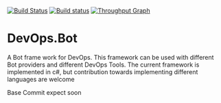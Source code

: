 [![Build Status](https://travis-ci.org/pmsudhi/DevOps.Bot.svg?branch=master)](https://travis-ci.org/pmsudhi/DevOps.Bot.svg?branch=master)     [![Build status](https://ci.appveyor.com/api/projects/status/m5owtyas05ya23jg?svg=true)](https://ci.appveyor.com/project/pmsudhi/devops-bot)
[![Throughput Graph](https://graphs.waffle.io/pmsudhi/DevOps.Bot/throughput.svg)](https://waffle.io/pmsudhi/DevOps.Bot/metrics/throughput)


# DevOps.Bot
A Bot frame work for DevOps. This framework can be used with different Bot providers and different DevOps Tools. The current framework is implemented in c#, but contribution towards implementing different languages are welcome

Base Commit expect soon
